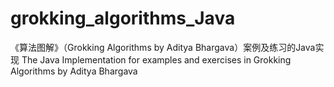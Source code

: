 # grokking_algorithms_Java
《算法图解》（Grokking Algorithms by Aditya Bhargava）案例及练习的Java实现
The Java Implementation for examples and exercises in Grokking Algorithms by Aditya Bhargava